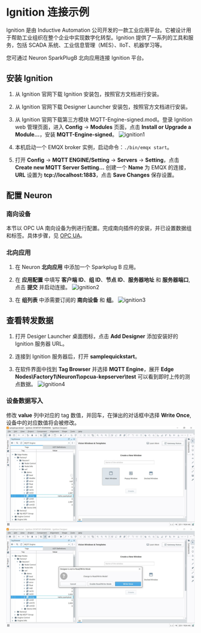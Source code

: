 # Ignition 连接示例

Ignition 是由 Inductive Automation 公司开发的一款工业应用平台。它被设计用于帮助工业组织在整个企业中实现数字化转型。Ignition 提供了一系列的工具和服务，包括 SCADA 系统、工业信息管理（MES）、IIoT、机器学习等。

您可通过 Neuron SparkPlugB 北向应用连接 Ignition 平台。

## 安装 Ignition

1. 从 Ignition 官网下载 Ignition 安装包，按照官方文档进行安装。

2. 从 Ignition 官网下载 Designer Launcher 安装包，按照官方文档进行安装。

3. 从 Ignition 官网下载第三方模块 MQTT-Engine-signed.modl。登录 Ignition web 管理页面，进入 **Config** -> **Modules** 页面，点击 **Install or Upgrade a Module...**，安装 **MQTT-Engine-signed**。
![ignition1](./assets/ignition1.jpg)

4. 本机启动一个 EMQX broker 实例，启动命令：`./bin/emqx start`。

5. 打开 **Config** -> **MQTT ENGINE/Setting** -> **Servers** -> **Setting**，点击 **Create new MQTT Server Setting...** 创建一个 **Name** 为 EMQX 的连接， **URL** 设置为 **tcp://localhost:1883**，点击 **Save Changes** 保存设置。

## 配置 Neuron

### 南向设备

本节以 OPC UA 南向设备为例进行配置。完成南向插件的安装，并已设置数据组和标签。具体步骤，见 [OPC UA](../../south-devices/opc-ua/overview.md)。

### 北向应用

1. 在 Neuron **北向应用** 中添加一个 Sparkplug B 应用。

2. 在 **应用配置** 中填写 **客户端 ID**、**组 ID**、**节点 ID**、**服务器地址** 和 **服务器端口**, 点击 **提交** 并启动连接。
![ignition2](./assets/ignition2.jpg)

3. 在 **组列表** 中添需要订阅的 **南向设备** 和 **组**。
![ignition3](./assets/ignition3.jpg)

## 查看转发数据

1. 打开 Desiger Launcher 桌面图标，点击 **Add Designer** 添加安装好的 Ignition 服务器 URL。

2. 连接到 Ignition 服务器后，打开 **samplequickstart**。

3. 在软件界面中找到 **Tag Browser** 并选择 **MQTT Engine**，展开 **Edge Nodes\Factory1\Neuron1\opcua-kepserver\test** 可以看到即时上传的测点数据。
![ignition4](./assets/ignition4.jpg)

### 设备数据写入
修改 **value** 列中对应的 tag 数值，并回车，在弹出的对话框中选择 **Write Once**, 设备中的对应数值将会被修改。
![ignition-write1](./assets/ingnition_write1.jpg)
![ignition-write2](./assets/ingnition_write2.jpg)